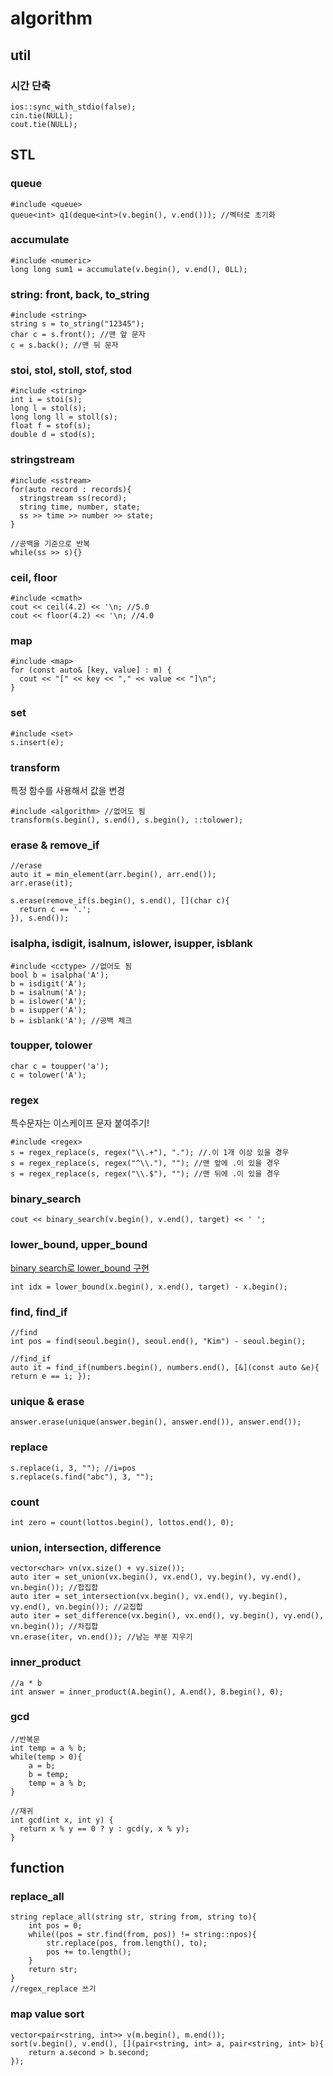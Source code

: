 # algorithm
## util
### 시간 단축
```
ios::sync_with_stdio(false);
cin.tie(NULL);
cout.tie(NULL);
```
## STL
### queue
```
#include <queue>
queue<int> q1(deque<int>(v.begin(), v.end())); //벡터로 초기화
```
### accumulate
```
#include <numeric>
long long sum1 = accumulate(v.begin(), v.end(), 0LL);
```
###  string: front, back, to_string
```
#include <string>
string s = to_string("12345");
char c = s.front(); //맨 앞 문자
c = s.back(); //맨 뒤 문자
```

### stoi, stol, stoll, stof, stod
```
#include <string>
int i = stoi(s);
long l = stol(s);
long long ll = stoll(s);
float f = stof(s);
double d = stod(s);
```

### stringstream
```
#include <sstream>
for(auto record : records){
  stringstream ss(record);
  string time, number, state;
  ss >> time >> number >> state;
}

//공백을 기준으로 반복
while(ss >> s){}
```

### ceil, floor
```
#include <cmath>
cout << ceil(4.2) << '\n; //5.0
cout << floor(4.2) << '\n; //4.0
```

### map
```
#include <map>
for (const auto& [key, value] : m) {
  cout << "[" << key << "," << value << "]\n";
}
```

### set
```
#include <set>
s.insert(e);
```

### transform
특정 함수를 사용해서 값을 변경
```
#include <algorithm> //없어도 됨
transform(s.begin(), s.end(), s.begin(), ::tolower);
```

### erase & remove_if
```
//erase
auto it = min_element(arr.begin(), arr.end());
arr.erase(it);

s.erase(remove_if(s.begin(), s.end(), [](char c){
  return c == '.';
}), s.end());
```

### isalpha, isdigit, isalnum, islower, isupper, isblank
```
#include <cctype> //없어도 됨
bool b = isalpha('A');
b = isdigit('A');
b = isalnum('A');
b = islower('A');
b = isupper('A');
b = isblank('A'); //공백 체크
```

### toupper, tolower
```
char c = toupper('a');
c = tolower('A');
```

### regex
특수문자는 이스케이프 문자 붙여주기!
```
#include <regex>
s = regex_replace(s, regex("\\.+"), "."); //.이 1개 이상 있을 경우
s = regex_replace(s, regex("^\\."), ""); //맨 앞에 .이 있을 경우
s = regex_replace(s, regex("\\.$"), ""); //맨 뒤에 .이 있을 경우
```

### binary_search
```
cout << binary_search(v.begin(), v.end(), target) << ' ';
```

### lower_bound, upper_bound
[binary search로 lower_bound 구현](https://github.com/xcelxlorx/algorithm/blob/main/boj/binary_search/%5BG2%5D%2012015%20%EA%B0%80%EC%9E%A5%20%EA%B8%B4%20%EC%A6%9D%EA%B0%80%ED%95%98%EB%8A%94%20%EB%B6%80%EB%B6%84%20%EC%88%98%EC%97%B4%202.cpp)
```
int idx = lower_bound(x.begin(), x.end(), target) - x.begin(); 		
```

### find, find_if
```
//find
int pos = find(seoul.begin(), seoul.end(), "Kim") - seoul.begin();

//find_if
auto it = find_if(numbers.begin(), numbers.end(), [&](const auto &e){ return e == i; });
```

### unique & erase
```
answer.erase(unique(answer.begin(), answer.end()), answer.end());
```

### replace
```
s.replace(i, 3, ""); //i=pos
s.replace(s.find("abc"), 3, "");
```

### count
```
int zero = count(lottos.begin(), lottos.end(), 0);
```

### union, intersection, difference
```
vector<char> vn(vx.size() + vy.size());
auto iter = set_union(vx.begin(), vx.end(), vy.begin(), vy.end(), vn.begin()); //합집합
auto iter = set_intersection(vx.begin(), vx.end(), vy.begin(), vy.end(), vn.begin()); //교집합
auto iter = set_difference(vx.begin(), vx.end(), vy.begin(), vy.end(), vn.begin()); //차집합
vn.erase(iter, vn.end()); //남는 부분 지우기
```

### inner_product
```
//a * b
int answer = inner_product(A.begin(), A.end(), B.begin(), 0);
```

### gcd
```
//반복문
int temp = a % b;
while(temp > 0){
    a = b;
    b = temp;
    temp = a % b;
}

//재귀
int gcd(int x, int y) {
  return x % y == 0 ? y : gcd(y, x % y);
}
```

## function
### replace_all
```
string replace_all(string str, string from, string to){
    int pos = 0;
    while((pos = str.find(from, pos)) != string::npos){
        str.replace(pos, from.length(), to);
        pos += to.length();
    }
    return str;
}
//regex_replace 쓰기
```

### map value sort
```
vector<pair<string, int>> v(m.begin(), m.end());
sort(v.begin(), v.end(), [](pair<string, int> a, pair<string, int> b){
    return a.second > b.second;
});
```
